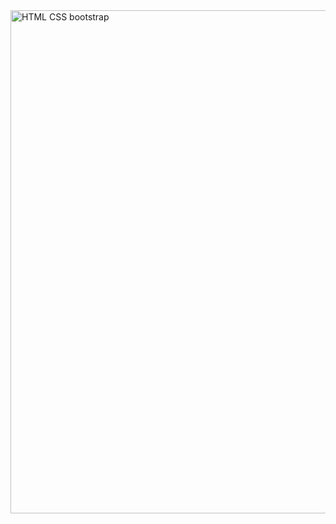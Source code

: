 

<img width="805" alt="HTML   CSS   bootstrap" src="https://user-images.githubusercontent.com/38569463/187437679-337157a4-712c-4ed2-8e14-900c10c789d8.png">





